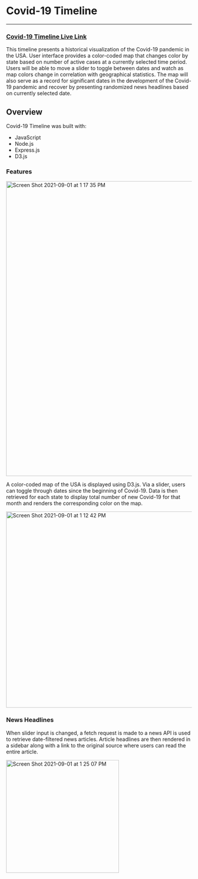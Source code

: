 # Covid-19 Timeline

* * * * *
### [Covid-19 Timeline Live Link](https://cv-19-timeline.herokuapp.com/)

This timeline presents a historical visualization of the Covid-19 pandemic in the USA. User interface provides a color-coded map that changes color by state based on number of active cases at a currently selected time period. Users will be able to move a slider to toggle between dates and watch as map colors change in correlation with geographical statistics. The map will also serve as a record for significant dates in the development of the Covid-19 pandemic and recover by presenting randomized news headlines based on currently selected date.

Overview
-------------------------------------------------------------------------------
Covid-19 Timeline was built with:

* JavaScript
* Node.js
* Express.js
* D3.js

### Features
<img width="800" alt="Screen Shot 2021-09-01 at 1 17 35 PM" src="https://user-images.githubusercontent.com/76131255/131739276-d14ed53d-257b-4b81-933b-ff5d712d83ac.png">

A color-coded map of the USA is displayed using D3.js. Via a slider, users can toggle through dates since the beginning of Covid-19. Data is then retrieved for each state to display total number of new Covid-19 for that month and renders the corresponding color on the map. 

<img width="532" alt="Screen Shot 2021-09-01 at 1 12 42 PM" src="https://user-images.githubusercontent.com/76131255/131738433-5832b661-48ad-4823-b0bd-380fdc81be55.png">


### News Headlines
When slider input is changed, a fetch request is made to a news API is used to retrieve date-filtered news articles. Article headlines are then rendered in a sidebar along with a link to the original source where users can read the entire article. 

<img width="306" alt="Screen Shot 2021-09-01 at 1 25 07 PM" src="https://user-images.githubusercontent.com/76131255/131739986-a288b52d-e5c5-4bb8-9f51-bcdded130616.png">
